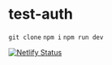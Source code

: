 # test-auth

`git clone`
`npm i`
`npm run dev`

[![Netlify Status](https://api.netlify.com/api/v1/badges/7c66c8e1-a7bc-490b-8715-2571d8d3a615/deploy-status)](https://app.netlify.com/sites/tubular-arithmetic-7e0411/deploys)
